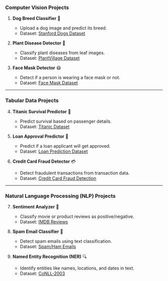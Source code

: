 
### **Computer Vision Projects**
1. **Dog Breed Classifier** 🐶  
   - Upload a dog image and predict its breed.  
   - Dataset: [Stanford Dogs Dataset](http://vision.stanford.edu/aditya86/ImageNetDogs/)  

2. **Plant Disease Detector** 🌿  
   - Classify plant diseases from leaf images.  
   - Dataset: [PlantVillage Dataset](https://github.com/spMohanty/PlantVillage-Dataset)  

3. **Face Mask Detector** 😷  
   - Detect if a person is wearing a face mask or not.  
   - Dataset: [Face Mask Dataset](https://www.kaggle.com/andrewmvd/face-mask-detection)  

---

### **Tabular Data Projects**
4. **Titanic Survival Predictor** 🚢  
   - Predict survival based on passenger details.  
   - Dataset: [Titanic Dataset](https://www.kaggle.com/c/titanic)  

5. **Loan Approval Predictor** 🏦  
   - Predict if a loan applicant will get approved.  
   - Dataset: [Loan Prediction Dataset](https://www.kaggle.com/altruistdelhite04/loan-prediction-problem-dataset)  

6. **Credit Card Fraud Detector** 💳  
   - Detect fraudulent transactions from transaction data.  
   - Dataset: [Credit Card Fraud Detection](https://www.kaggle.com/mlg-ulb/creditcardfraud)  

---

### **Natural Language Processing (NLP) Projects**
7. **Sentiment Analyzer** 📝  
   - Classify movie or product reviews as positive/negative.  
   - Dataset: [IMDB Reviews](https://www.kaggle.com/lakshmi25npathi/imdb-dataset-of-50k-movie-reviews)  

8. **Spam Email Classifier** 📧  
   - Detect spam emails using text classification.  
   - Dataset: [Spam/Ham Emails](https://www.kaggle.com/uciml/sms-spam-collection-dataset)  

9. **Named Entity Recognition (NER)** 🔍  
   - Identify entities like names, locations, and dates in text.  
   - Dataset: [CoNLL-2003](https://www.kaggle.com/alaakhaled/conll003-english-named-entity-recognition)  
